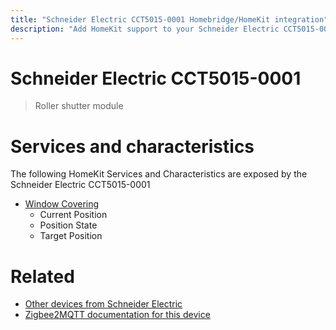 ```yaml
---
title: "Schneider Electric CCT5015-0001 Homebridge/HomeKit integration"
description: "Add HomeKit support to your Schneider Electric CCT5015-0001, using Homebridge, Zigbee2MQTT and homebridge-z2m."
---
```

<!---
This file has been GENERATED using src/docgen/docgen.ts
DO NOT EDIT THIS FILE MANUALLY!
-->
# Schneider Electric CCT5015-0001
> Roller shutter module


# Services and characteristics
The following HomeKit Services and Characteristics are exposed by
the Schneider Electric CCT5015-0001

* [Window Covering](../../cover.md)
  * Current Position
  * Position State
  * Target Position


# Related
* [Other devices from Schneider Electric](../index.md#schneider_electric)
* [Zigbee2MQTT documentation for this device](https://www.zigbee2mqtt.io/devices/CCT5015-0001.html)